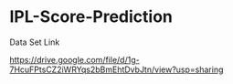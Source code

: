 # IPL-Score-Prediction

Data Set Link

https://drive.google.com/file/d/1g-7HcuFPtsCZ2iWRYqs2bBmEhtDvbJtn/view?usp=sharing
